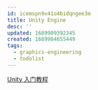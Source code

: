 ```yaml
---
id: icemspn9v41o4bidqngee3m
title: Unity Engine
desc: ''
updated: 1689909392345
created: 1689904655449
tags:
  - graphics-engineering
  - todolist
---
```


[Unity 入门教程](https://catlikecoding.com/unity/tutorials/)